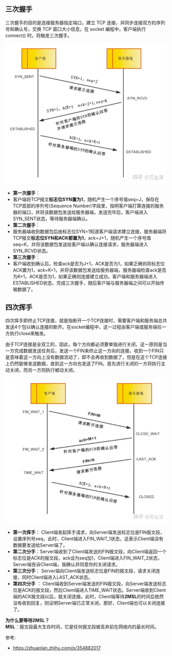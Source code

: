## 三次握手

三次握手的目的是连接服务器指定端口，建立 TCP 连接，并同步连接双方的序列号和确认号，交换 TCP 窗口大小信息。在 socket 编程中，客户端执行 connect() 时。将触发三次握手。

![](./images/shakeHands.png)

*   **第一次握手**：
*   客户端将TCP报文**标志位SYN置为1**，随机产生一个序号值seq=J，保存在TCP首部的序列号(Sequence Number)字段里，指明客户端打算连接的服务器的端口，并将该数据包发送给服务器端，发送完毕后，客户端进入SYN\_SENT状态，等待服务器端确认。
*   **第二次握手**：
*   服务器端收到数据包后由标志位SYN=1知道客户端请求建立连接，服务器端将TCP报文**标志位SYN和ACK都置为1**，ack=J+1，随机产生一个序号值seq=K，并将该数据包发送给客户端以确认连接请求，服务器端进入SYN\_RCVD状态。
*   **第三次握手**：
*   客户端收到确认后，检查ack是否为J+1，ACK是否为1，如果正确则将标志位ACK置为1，ack=K+1，并将该数据包发送给服务器端，服务器端检查ack是否为K+1，ACK是否为1，如果正确则连接建立成功，客户端和服务器端进入ESTABLISHED状态，完成三次握手，随后客户端与服务器端之间可以开始传输数据了。


##  四次挥手

四次挥手即终止TCP连接，就是指断开一个TCP连接时，需要客户端和服务端总共发送4个包以确认连接的断开。在socket编程中，这一过程由客户端或服务端任一方执行close来触发。  

由于TCP连接是全双工的，因此，每个方向都必须要单独进行关闭，这一原则是当一方完成数据发送任务后，发送一个FIN来终止这一方向的连接，收到一个FIN只是意味着这一方向上没有数据流动了，即不会再收到数据了，但是在这个TCP连接上仍然能够发送数据，直到这一方向也发送了FIN。首先进行关闭的一方将执行主动关闭，而另一方则执行被动关闭。

![](./images/Wave.png)

*   **第一次挥手**： Client端发起挥手请求，向Server端发送标志位是FIN报文段，设置序列号seq，此时，Client端进入FIN\_WAIT\_1状态，这表示Client端没有数据要发送给Server端了。
*   **第二次分手**：Server端收到了Client端发送的FIN报文段，向Client端返回一个标志位是ACK的报文段，ack设为seq加1，Client端进入FIN\_WAIT\_2状态，Server端告诉Client端，我确认并同意你的关闭请求。
*   **第三次分手**： Server端向Client端发送标志位是FIN的报文段，请求关闭连接，同时Client端进入LAST\_ACK状态。
*   **第四次分手** ： Client端收到Server端发送的FIN报文段，向Server端发送标志位是ACK的报文段，然后Client端进入TIME\_WAIT状态。Server端收到Client端的ACK报文段以后，就关闭连接。此时，Client端等待**2MSL**的时间后依然没有收到回复，则证明Server端已正常关闭，那好，Client端也可以关闭连接了。

**为什么要等待2MSL？**  
**MSL**：报文段最大生存时间，它是任何报文段被丢弃前在网络内的最长时间。

参考:

- https://zhuanlan.zhihu.com/p/354882017
